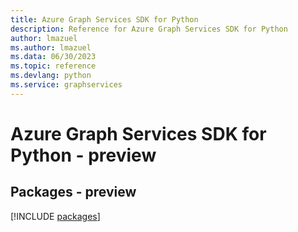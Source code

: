 ```yaml
---
title: Azure Graph Services SDK for Python
description: Reference for Azure Graph Services SDK for Python
author: lmazuel
ms.author: lmazuel
ms.data: 06/30/2023
ms.topic: reference
ms.devlang: python
ms.service: graphservices
---
```

# Azure Graph Services SDK for Python - preview
## Packages - preview
[!INCLUDE [packages](graph-services-index.md)]